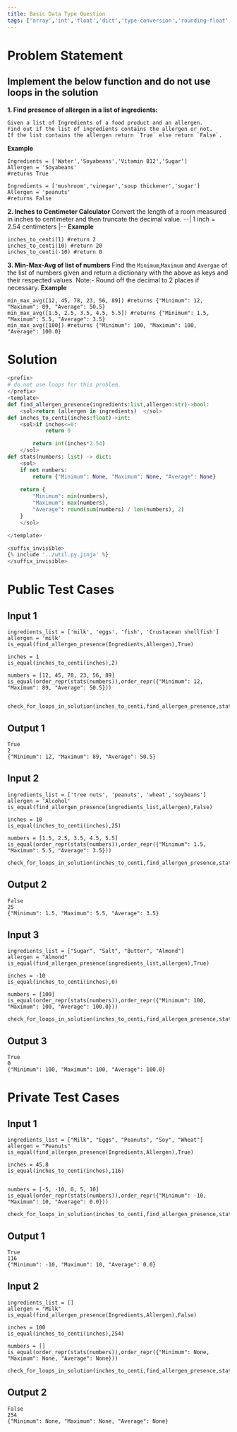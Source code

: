 ```yaml
---
title: Basic Data Type Question
tags: ['array','int','float','dict','type-conversion','rounding-float','truncate']
---
```


# Problem Statement
## Implement the below function and do not use loops in the solution
**1. Find presence of allergen in a list of ingredients:**

    Given a list of Ingredients of a food product and an allergen. 
    Find out if the list of ingredients contains the allergen or not. 
    If the list contains the allergen return `True` else return `False`.
    

**Example**
```py3
Ingredients = ['Water','Soyabeans','Vitamin B12','Sugar']
Allergen = 'Soyabeans'
#returns True
```
```py3
Ingredients = ['mushroom','vinegar','soup thickener','sugar']
Allergen = 'peanuts'
#returns False
```
**2. Inches to Centimeter Calculator**
    Convert the length of a room measured in inches to centimeter and then truncate the decimal value.
    --| 1 inch = 2.54 centimeters |--
**Example**
```py3
inches_to_centi(1) #return 2
inches_to_centi(10) #return 20
inches_to_centi(-10) #return 0
```
**3. Min-Max-Avg of list of numbers**
    Find the `Minimum`,`Maximum` and `Avergae` of the list of numbers given and return a dictionary with the above as keys and their respected values.
    Note:- Round off the decimal to 2 places if necessary.
**Example**
```py3
min_max_avg([12, 45, 78, 23, 56, 89]) #returns {"Minimum": 12, "Maximum": 89, "Average": 50.5}
min_max_avg([1.5, 2.5, 3.5, 4.5, 5.5]) #returns {"Minimum": 1.5, "Maximum": 5.5, "Average": 3.5}
min_max_avg([100]) #returns {"Minimum": 100, "Maximum": 100, "Average": 100.0}
```
# Solution
```python test.py  -r 'python test.py'
<prefix>
# do not use loops for this problem.
</prefix>
<template>
def find_allergen_presence(ingredients:list,allergen:str)->bool:
    <sol>return (allergen in ingredients)  </sol>
def inches_to_centi(inches:float)->int:
    <sol>if inches<=0:
            return 0

        return int(inches*2.54)
    </sol>
def stats(numbers: list) -> dict:
    <sol>
    if not numbers:  
        return {"Minimum": None, "Maximum": None, "Average": None}
    
    return {
        "Minimum": min(numbers),
        "Maximum": max(numbers),
        "Average": round(sum(numbers) / len(numbers), 2)  
    }
    </sol>

</template>

<suffix_invisible>
{% include '../util.py.jinja' %}
</suffix_invisible>
```

# Public Test Cases

## Input 1

```
ingredients_list = ['milk', 'eggs', 'fish', 'Crustacean shellfish']
allergen = 'milk'
is_equal(find_allergen_presence(Ingredients,Allergen),True)

inches = 1
is_equal(inches_to_centi(inches),2)

numbers = [12, 45, 78, 23, 56, 89]
is_equal(order_repr(stats(numbers)),order_repr({"Minimum": 12, "Maximum": 89, "Average": 50.5}))


check_for_loops_in_solution(inches_to_centi,find_allergen_presence,stats)
```

## Output 1

```
True
2
{"Minimum": 12, "Maximum": 89, "Average": 50.5}
```


## Input 2

```
ingredients_list = ['tree nuts', 'peanuts', 'wheat','soybeans']
allergen = 'Alcohol'
is_equal(find_allergen_presence(ingredients_list,allergen),False)

inches = 10
is_equal(inches_to_centi(inches),25)

numbers = [1.5, 2.5, 3.5, 4.5, 5.5]
is_equal(order_repr(stats(numbers)),order_repr({"Minimum": 1.5, "Maximum": 5.5, "Average": 3.5}))

check_for_loops_in_solution(inches_to_centi,find_allergen_presence,stats)
```

## Output 2

```
False
25
{"Minimum": 1.5, "Maximum": 5.5, "Average": 3.5}
```


## Input 3

```
ingredients_list = ["Sugar", "Salt", "Butter", "Almond"]
allergen = "Almond"
is_equal(find_allergen_presence(ingredients_list,allergen),True)

inches = -10
is_equal(inches_to_centi(inches),0)

numbers = [100]
is_equal(order_repr(stats(numbers)),order_repr({"Minimum": 100, "Maximum": 100, "Average": 100.0}))

check_for_loops_in_solution(inches_to_centi,find_allergen_presence,stats)
```

## Output 3

```
True
0
{"Minimum": 100, "Maximum": 100, "Average": 100.0}

```





# Private Test Cases

## Input 1

```
ingredients_list = ["Milk", "Eggs", "Peanuts", "Soy", "Wheat"]
allergen = "Peanuts"
is_equal(find_allergen_presence(Ingredients,Allergen),True)

inches = 45.8
is_equal(inches_to_centi(inches),116)


numbers = [-5, -10, 0, 5, 10]
is_equal(order_repr(stats(numbers)),order_repr({"Minimum": -10, "Maximum": 10, "Average": 0.0}))

check_for_loops_in_solution(inches_to_centi,find_allergen_presence,stats)
```

## Output 1

```
True
116
{"Minimum": -10, "Maximum": 10, "Average": 0.0}

```

## Input 2

```
ingredients_list = []
allergen = "Milk"
is_equal(find_allergen_presence(Ingredients,Allergen),False)

inches = 100
is_equal(inches_to_centi(inches),254)

numbers = []
is_equal(order_repr(stats(numbers)),order_repr({"Minimum": None, "Maximum": None, "Average": None}))

check_for_loops_in_solution(inches_to_centi,find_allergen_presence,stats)

```

## Output 2

```
False
254
{"Minimum": None, "Maximum": None, "Average": None}

```



